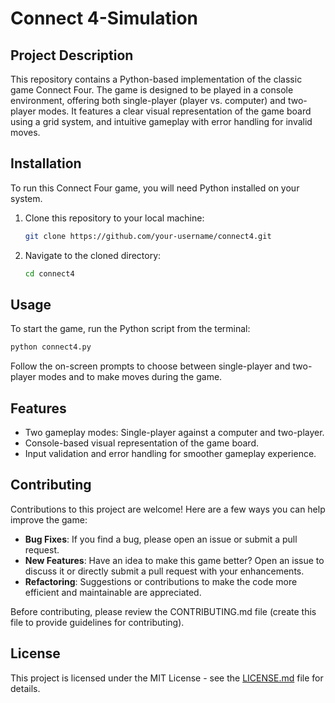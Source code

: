 # Connect 4-Simulation


## Project Description
This repository contains a Python-based implementation of the classic game Connect Four. The game is designed to be played in a console environment, offering both single-player (player vs. computer) and two-player modes. It features a clear visual representation of the game board using a grid system, and intuitive gameplay with error handling for invalid moves.

## Installation
To run this Connect Four game, you will need Python installed on your system.

1. Clone this repository to your local machine:
   ```bash
   git clone https://github.com/your-username/connect4.git
   ```
2. Navigate to the cloned directory:
   ```bash
   cd connect4
   ```

## Usage
To start the game, run the Python script from the terminal:
```bash
python connect4.py
```
Follow the on-screen prompts to choose between single-player and two-player modes and to make moves during the game.

## Features
- Two gameplay modes: Single-player against a computer and two-player.
- Console-based visual representation of the game board.
- Input validation and error handling for smoother gameplay experience.

## Contributing
Contributions to this project are welcome! Here are a few ways you can help improve the game:
- **Bug Fixes**: If you find a bug, please open an issue or submit a pull request.
- **New Features**: Have an idea to make this game better? Open an issue to discuss it or directly submit a pull request with your enhancements.
- **Refactoring**: Suggestions or contributions to make the code more efficient and maintainable are appreciated.

Before contributing, please review the CONTRIBUTING.md file (create this file to provide guidelines for contributing).

## License
This project is licensed under the MIT License - see the [LICENSE.md](LICENSE.md) file for details.
